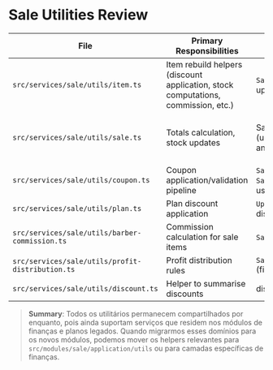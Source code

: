 # Sale Utilities Review

| File | Primary Responsibilities | Consumers | Decision |
| ---- | ------------------------ | ---------- | -------- |
| `src/services/sale/utils/item.ts` | Item rebuild helpers (discount application, stock computations, commission, etc.) | `SaleItemsBuildService`, sale update use cases, tests | Stay shared for now — tightly coupled to low-level repository interactions and reused across multiple use cases. |
| `src/services/sale/utils/sale.ts` | Totals calculation, stock updates | Sale use cases (update/remove/pay/recalculation) and finance use cases | Keep shared until we carve a dedicated `modules/sale/application/utils` namespace; high reuse and minimal domain logic. |
| `src/services/sale/utils/coupon.ts` | Coupon application/validation pipeline | `SaleItemsBuildService`, `SaleTotalsService`, coupon update use cases | Keep; candidates to move when we centralize coupon domain (future module). |
| `src/services/sale/utils/plan.ts` | Plan discount application | `UpdateSaleClientUseCase`, plan discount tests | Keep; depends on existing plan services still in legacy layer. |
| `src/services/sale/utils/barber-commission.ts` | Commission calculation for sale items | `SaleCommissionService` (finance) | Keep shared to avoid cross-module duplication (finance + sale). |
| `src/services/sale/utils/profit-distribution.ts` | Profit distribution rules | `SaleProfitDistributionService` (finance) | Keep shared, subject to future finance module migration. |
| `src/services/sale/utils/discount.ts` | Helper to summarise discounts | discount tests only | Keep; low impact. |

> **Summary**: Todos os utilitários permanecem compartilhados por enquanto, pois ainda suportam serviços que residem nos módulos de finanças e planos legados. Quando migrarmos esses domínios para os novos módulos, podemos mover os helpers relevantes para `src/modules/sale/application/utils` ou para camadas específicas de finanças.
